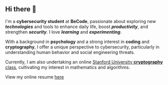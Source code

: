 ## Hi there 👋

I'm a **cybersecurity student** at **BeCode**, passionate about exploring new **_technologies_** and tools to enhance daily life, boost **_productivity_**, and strengthen **_security_**. I love **_learning_** and **_experimenting_**. 

With a background in **psychology** and a strong interest in **coding** and **cryptography**, I offer a unique perspective to cybersecurity, particularly in understanding human behavior and social engineering threats. 

Currently, I am also undertaking an online [Stanford University **cryptography** class](https://www.coursera.org/learn/crypto/home), cultivating my interest in mathematics and algorithms. 

View my online resume [here](https://trogloduck.github.io/tom-macdonald/)

<!--
**Trogloduck/Trogloduck** is a ✨ _special_ ✨ repository because its `README.md` (this file) appears on your GitHub profile.

-->
